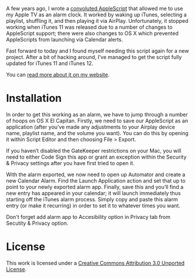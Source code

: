 A few years ago, I wrote a [convoluted AppleScript](https://bendodson.com/weblog/2011/01/10/the-airplay-alarm-clock-turning-an-apple-tv-or-airport-express-into-an-alarm-clock-with-applescript/) that allowed me to use my Apple TV as an alarm clock. It worked by waking up iTunes, selecting a playlist, shuffling it, and then playing it via AirPlay. Unfortunately, it stopped working when iTunes 11 was released due to a number of changes to AppleScript support; there were also changes to OS X which prevented AppleScripts from launching via Calendar alerts.

Fast forward to today and I found myself needing this script again for a new project. After a bit of hacking around, I’ve managed to get the script fully updated for iTunes 11 and iTunes 12.

You can [read more about it on my website](https://bendodson.com/weblog/2016/05/12/airplay-alarm-clock-with-itunes-12/).

Installation
============

In order to get this working as an alarm, we have to jump through a number of hoops on OS X El Capitan. Firstly, we need to save our AppleScript as an application (after you’ve made any adjustments to your Airplay device name, playlist name, and the volume you want). You can do this by opening it within Script Editor and then choosing File > Export.

If you haven’t disabled the GateKeeper restrictions on your Mac, you will need to either Code Sign this app or grant an exception within the Security & Privacy settings after you have first tried to open it.

With the alarm exported, we now need to open up Automator and create a new Calendar Alarm. Find the Launch Application action and set that up to point to your newly exported alarm app. Finally, save this and you’ll find a new entry has appeared in your calendar; it will launch immediately thus starting off the iTunes alarm process. Simply copy and paste this alarm entry (or make it recurring) in order to set it to whatever times you want.

Don't forget add alarm app to Accesibility option in Privacy tab from Secutity & Privacy option.

License
=======

This work is licensed under a [Creative Commons Attribution 3.0 Unported License](http://creativecommons.org/licenses/by/3.0/).

